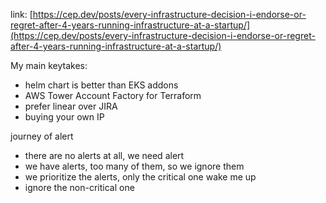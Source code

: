 link: [https://cep.dev/posts/every-infrastructure-decision-i-endorse-or-regret-after-4-years-running-infrastructure-at-a-startup/](https://cep.dev/posts/every-infrastructure-decision-i-endorse-or-regret-after-4-years-running-infrastructure-at-a-startup/)

My main keytakes:
- helm chart is better than EKS addons
- AWS Tower Account Factory for Terraform
- prefer linear over JIRA
- buying your own IP

journey of alert
- there are no alerts at all, we need alert
- we have alerts, too many of them, so we ignore them
- we prioritize the alerts, only the critical one wake me up
- ignore the non-critical one